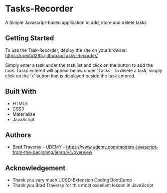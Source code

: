 # Tasks-Recorder
A Simple Javascript-based application to add, store and delete tasks

## Getting Started
To use the Task-Recorder, deploy the site on your browser: https://precto1285.github.io/Tasks-Recorder/

Simply enter a task under the task list and click on the button to add the task. Tasks entered will appear below under 'Tasks'. To delete a task, simply click on the 'x' button that is displayed beside the task entered.

## Built With
* HTML5
* CSS3
* Materialize
* JavaScript

## Authors
* Brad Traversy - UDEMY - https://www.udemy.com/modern-javascript-from-the-beginning/learn/v4/overview
 
 ## Acknowledgement
 * Thank you very much UCSD-Extension Coding BootCamp
 * Thank you Brad Traversy for this most excellent lesson in JavaScript